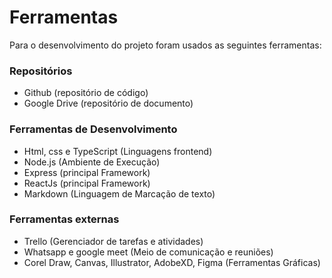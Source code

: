 

# Ferramentas

Para o desenvolvimento do projeto foram usados as seguintes ferramentas:


### Repositórios



* Github (repositório de código)
* Google Drive (repositório de documento)


### Ferramentas de Desenvolvimento



* Html, css e TypeScript (Linguagens frontend)
* Node.js (Ambiente de Execução)
* Express (principal Framework)
* ReactJs (principal Framework)
* Markdown (Linguagem de Marcação de texto)


### Ferramentas externas



* Trello (Gerenciador de tarefas e atividades)
* Whatsapp e google meet (Meio de comunicação e reuniões)
* Corel Draw, Canvas, Illustrator, AdobeXD, Figma (Ferramentas Gráficas)